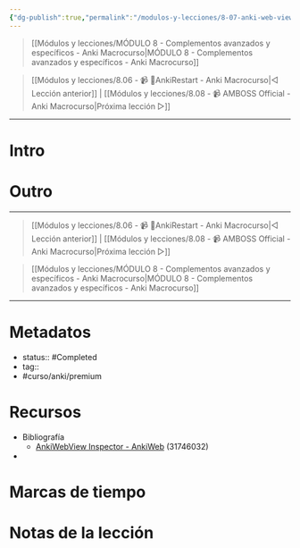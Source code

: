 ```yaml
---
{"dg-publish":true,"permalink":"/modulos-y-lecciones/8-07-anki-web-view-inspector-anki-macrocurso/","noteIcon":"","updated":"2024-05-21T22:14:06.685+02:00"}
---
```



> [[Módulos y lecciones/MÓDULO 8 - Complementos avanzados y específicos - Anki Macrocurso\|MÓDULO 8 - Complementos avanzados y específicos - Anki Macrocurso]]

> [[Módulos y lecciones/8.06 - 📹 🔂AnkiRestart - Anki Macrocurso\|◁ Lección anterior]] | [[Módulos y lecciones/8.08 - 📹 AMBOSS Official - Anki Macrocurso\|Próxima lección ▷]]

---

# Intro


# 


# Outro

---

> [[Módulos y lecciones/8.06 - 📹 🔂AnkiRestart - Anki Macrocurso\|◁ Lección anterior]] | [[Módulos y lecciones/8.08 - 📹 AMBOSS Official - Anki Macrocurso\|Próxima lección ▷]]

> [[Módulos y lecciones/MÓDULO 8 - Complementos avanzados y específicos - Anki Macrocurso\|MÓDULO 8 - Complementos avanzados y específicos - Anki Macrocurso]]

---
# Metadatos
- status:: #Completed 
- tag:: 
- #curso/anki/premium

# Recursos
- Bibliografía
	- [AnkiWebView Inspector - AnkiWeb](https://ankiweb.net/shared/info/31746032) (31746032)
- 

# Marcas de tiempo


# Notas de la lección
